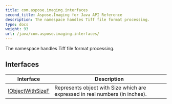 ```yaml
---
title: com.aspose.imaging.interfaces
second_title: Aspose.Imaging for Java API Reference
description: The namespace handles Tiff file format processing.
type: docs
weight: 93
url: /java/com.aspose.imaging.interfaces/
---
```


The namespace handles Tiff file format processing.


## Interfaces

| Interface | Description |
| --- | --- |
| [IObjectWithSizeF](../com.aspose.imaging.interfaces/iobjectwithsizef) | Represents object with Size which are expressed in real numbers (in inches). |
